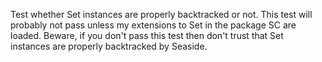 Test whether Set instances are properly backtracked or not.  This test will probably not pass unless my extensions to Set in the package SC are loaded.  Beware, if you don't pass this test then don't trust that Set instances are properly backtracked by Seaside.